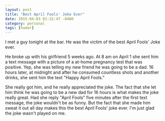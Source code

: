 ```yaml
---
layout: post
title: "Best April Fools' Joke Ever"
date: 2015-04-03 01:32:47 -0400
category: personal
tags: [humor]
---
```

I met a guy tonight at the bar. He was the victim of the best April Fools' Joke ever.

He broke up with his girlfriend 5 weeks ago. At 8 am on April 1 she sent him a text message with a picture of a at-home pregnancy test that was positive. Yep, she was telling my new friend he was going to be a dad. 16 hours later, at midnight and after he consumed countless shots and another drinks, she sent him the text "Happy April Fools."

She really got him, and he really appreciated the joke. The fact that she let him think he was going to be a new dad for 16 hours is what makes the joke really great. Had she reply "April Fools" five minutes after the first text message, the joke wouldn't be as funny. But the fact that she made him sweat it out all day makes this the best April Fools' joke ever. I'm just glad the joke wasn't played on me.
